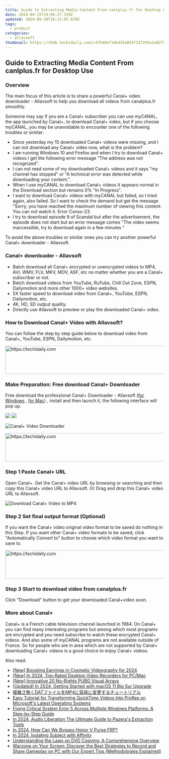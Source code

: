 ```yaml
---
title: Guide to Extracting Media Content From canlplus.fr for Desktop Use
date: 2024-09-15T19:04:27.319Z
updated: 2024-09-20T18:13:05.678Z
tags:
  - product
categories:
  - allavsoft
thumbnail: https://thmb.techidaily.com/c47546ef14b433a853f147293a1e027910647d2b3c636b3d7439e396fc35c411.jpg
---
```


## Guide to Extracting Media Content From canlplus.fr for Desktop Use

### Overview

The main focus of this article is to share a powerful Canal+ video downloader - Allavsoft to help you download all videos from canalplus.fr smoothly.

Someone may say if you are a Canal+ subscriber you can use myCANAL, the app launched by Canal+, to download Canal+ video, but if you choose myCANAL, you may be unavoidable to encounter one of the following troubles or similar:

* Since yesterday my 15 downloaded Canal+ videos were missing, and I can not download any Canal+ video now, what is the problem?
* I am running Windows 10 and Firefox and when I try to download Canal+ videos I get the following error message "The address was not recognized".
* I can not read some of my downloaded Canal+ videos and it says "my channel has stopped" or "A technical error was detected while downloading your content.".
* When I use myCANAL to download Canal+ videos it appears normal in the Download section but remains 0% "In Progress".
* I want to download Canal+ videos with myCANAL but failed, so I tried again, also failed. So I want to check the demand but get the message "Sorry, you have reached the maximum number of viewing this content. You can not watch it. Error Conso-23.
* I try to download episode 9 of Scandal but after the advertisement, the episode does not start but an error message comes "The video seems inaccessible, try to download again in a few minutes "

To avoid the above troubles or similar ones you can try another powerful Canal+ downloader - Allavsoft.

### Canal+ downloader - Allavsoft

* Batch download all Canal+ encrypted or unencrypted videos to MP4, AVI, WMV, FLV, MKV, MOV, ASF, etc no matter whether you are a Canal+ subscriber or not.
* Batch download videos from YouTube, RuTube, Chill Out Zone, ESPN, Dailymotion and more other 1000+ video websites.
* 5X faster speed to download video from Canal+, YouTube, ESPN, Dailymotion, etc.
* 4K, HD, SD output quality.
* Directly use Allavsoft to preview or play the downloaded Canal+ video.

### How to Download Canal+ Video with Allavsoft?

You can follow the step by step guide below to download video from Canal+, YouTube, ESPN, Dailymotion, etc.

<!-- affiliate ads begin -->
<a href="https://arkmc.pxf.io/c/5597632/352555/5172" target="_top" id="352555">
  <img src="//a.impactradius-go.com/display-ad/5172-352555" border="0" alt="https://techidaily.com" width="720" height="90"/>
</a>
<img height="0" width="0" src="https://arkmc.pxf.io/i/5597632/352555/5172" style="position:absolute;visibility:hidden;" border="0" />
<!-- affiliate ads end -->

### Make Preparation: Free download Canal+ Downloader

Free download the professional Canal+ Downloader - Allavsoft ([for Windows](https://tools.techidaily.com/allavsoft/products/) , [for Mac](https://tools.techidaily.com/allavsoft/products/)) , install and then launch it, the following interface will pop up.

[![](https://www.allavsoft.com/how-to/../images/how-to/free-download-win.jpg)](https://tools.techidaily.com/allavsoft/products/) [![](https://www.allavsoft.com/how-to/../images/how-to/free-download-mac.jpg)](https://tools.techidaily.com/allavsoft/products/)

![Canal+ Video Downloader](https://www.allavsoft.com/how-to/../images/allavsoft/screen-shot-600.jpg)

<!-- affiliate ads begin -->
<a href="https://appsumo.8odi.net/c/5597632/2105863/7443" target="_top" id="2105863">
  <img src="//a.impactradius-go.com/display-ad/7443-2105863" border="0" alt="https://techidaily.com" width="728" height="90"/>
</a>
<img height="0" width="0" src="https://appsumo.8odi.net/i/5597632/2105863/7443" style="position:absolute;visibility:hidden;" border="0" />
<!-- affiliate ads end -->

### Step 1 Paste Canal+ URL

Open Canal+. Get the Canal+ video URL by browsing or searching and then copy this Canal+ video URL to Allavsoft. Or Drag and drop this Canal+ video URL to Allavsoft.

![Download Canal+ Video to MP4](https://www.allavsoft.com/how-to/../images/how-to/download-rtmp-video/download-rtmp-video.jpg)

### Step 2 Set final output format (Optional)

If you want the Canal+ video original video format to be saved do nothing in this Step. If you want other Canal+ video formats to be saved, click "Automatically Convert to" button to choose which video format you want to save to.

<!-- affiliate ads begin -->
<a href="https://appsumo.8odi.net/c/5597632/2068417/7443" target="_top" id="2068417">
  <img src="//a.impactradius-go.com/display-ad/7443-2068417" border="0" alt="https://techidaily.com" width="728" height="90"/>
</a>
<img height="0" width="0" src="https://appsumo.8odi.net/i/5597632/2068417/7443" style="position:absolute;visibility:hidden;" border="0" />
<!-- affiliate ads end -->

### Step 3 Start to download video from canalplus.fr

Click "Download" button to get your downloaded Canal+video soon.

### More about Canal+

Canal+ is a French cable television channel launched in 1984\. On Canal+ you can find many interesting programs but among which most programs are encrypted and you need subscribe to watch these encrypted Canal+ videos. And also some of myCANAL programs are not available outside of France. So for people who are in area which are not supported by Canal+ downloading Canal+ videos is a good choice to enjoy Canal+ videos.

<ins class="adsbygoogle"
     style="display:block"
     data-ad-format="autorelaxed"
     data-ad-client="ca-pub-7571918770474297"
     data-ad-slot="1223367746"></ins>

<ins class="adsbygoogle"
     style="display:block"
     data-ad-client="ca-pub-7571918770474297"
     data-ad-slot="8358498916"
     data-ad-format="auto"
     data-full-width-responsive="true"></ins>

<span class="atpl-alsoreadstyle">Also read:</span>
<div><ul>
<li><a href="https://facebook-record-videos.techidaily.com/new-boosting-earnings-in-cosmetic-videography-for-2024/"><u>[New] Boosting Earnings in Cosmetic Videography for 2024</u></a></li>
<li><a href="https://screen-mirroring-recording.techidaily.com/new-in-2024-top-rated-desktop-video-recorders-for-pcmac/"><u>[New] In 2024, Top-Rated Desktop Video Recorders for PC/Mac</u></a></li>
<li><a href="https://article-helps.techidaily.com/new-innovative-20-no-rights-pubg-visual-arrays/"><u>[New] Innovative 20 No-Rights PUBG Visual Arrays</u></a></li>
<li><a href="https://article-helps.techidaily.com/updated-in-2024-getting-started-with-macos-11-big-sur-upgrade/"><u>[Updated] In 2024, Getting Started with macOS 11 Big Sur Upgrade</u></a></li>
<li><a href="https://win-advanced.techidaily.com/1726027779212-datmp4/"><u>複雑さ無くDATファイルをMP4に容易に変更するチュートリアル</u></a></li>
<li><a href="https://win-advanced.techidaily.com/easy-tutorial-for-transforming-quicktime-videos-into-prores-on-microsofts-latest-operating-systems/"><u>Easy Tutorial for Transforming QuickTime Videos Into ProRes on Microsoft's Latest Operating Systems</u></a></li>
<li><a href="https://win-howtos.techidaily.com/fixing-critical-system-error-5-across-multiple-windows-platforms-a-step-by-step-guide/"><u>Fixing Critical System Error 5 Across Multiple Windows Platforms: A Step-by-Step Guide</u></a></li>
<li><a href="https://extra-hints.techidaily.com/in-2024-audio-liberation-the-ultimate-guide-to-pazeras-extraction-tools/"><u>In 2024, Audio Liberation The Ultimate Guide to Pazera's Extraction Tools</u></a></li>
<li><a href="https://bypass-frp.techidaily.com/in-2024-how-can-we-bypass-honor-v-purse-frp-by-drfone-android/"><u>In 2024, How Can We Bypass Honor V Purse FRP?</u></a></li>
<li><a href="https://extra-support.techidaily.com/in-2024-isolating-subject-with-affinity/"><u>In 2024, Isolating Subject with Affinity</u></a></li>
<li><a href="https://win-advanced.techidaily.com/understanding-the-laws-on-dvd-copying-a-comprehensive-overview/"><u>Understanding the Laws on DVD Copying: A Comprehensive Overview</u></a></li>
<li><a href="https://win-advanced.techidaily.com/warzone-on-your-screen-discover-the-best-strategies-to-record-and-share-gameplay-on-pc-with-our-expert-tips-methodologies-explained/"><u>Warzone on Your Screen: Discover the Best Strategies to Record and Share Gameplay on PC with Our Expert Tips (Methodologies Explained)</u></a></li>
</ul></div>

